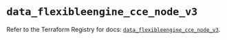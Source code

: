 # `data_flexibleengine_cce_node_v3`

Refer to the Terraform Registry for docs: [`data_flexibleengine_cce_node_v3`](https://registry.terraform.io/providers/flexibleenginecloud/flexibleengine/1.46.0/docs/data-sources/cce_node_v3).
